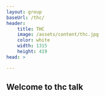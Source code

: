 ```yaml
---
layout: group
baseUrl: /thc/
header:
    title: THC
    image: /assets/content/thc.jpg
    color: white
    width: 1315
    height: 419
head: >

---
```


## Welcome to thc talk
